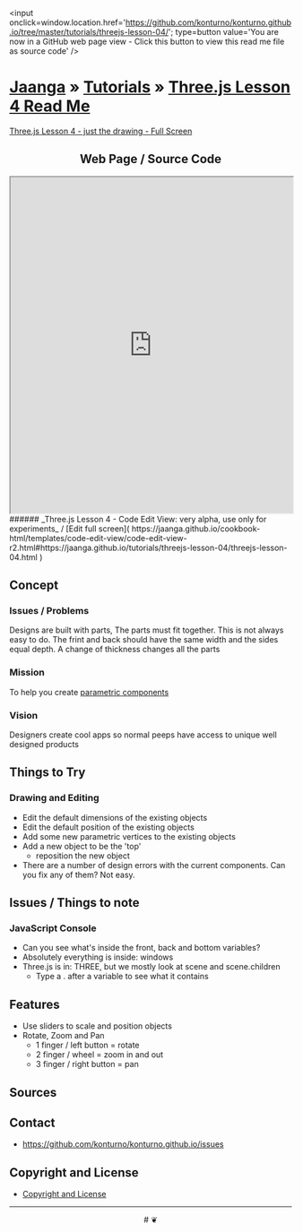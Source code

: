 ﻿<span style=display:none; >[You are now in a GitHub source code view - click this link to view this read me file as a web page]( https://konturno.github.io/tutorials/threejs-lesson-04/ "View file as a web page." ) </span>
<input onclick=window.location.href='https://github.com/konturno/konturno.github.io/tree/master/tutorials/threejs-lesson-04/'; type=button  value='You are now in a GitHub web page view - Click this button to view this read me file as source code' />

[Jaanga]( https://konturno.github.io ) » [Tutorials]( https://konturno.github.io/tutorials/ ) »
[Three.js Lesson 4 Read Me]( index.html )
===


[Three.js Lesson 4 - just the drawing - Full Screen]( https://konturno.github.io/tutorials/threejs-lesson-04/threejs-lesson-04.html )

## <center>Web Page / Source Code</center>

<iframe class=ifr src=https://jaanga.github.io/cookbook-html/templates/code-edit-view/code-edit-view-r2.html#https://jaanga.github.io/tutorials/threejs-lesson-04/threejs-lesson-04.html width=100% height=600px ></iframe>
###### _Three.js Lesson 4 - Code Edit View: very alpha, use only for experiments_ / [Edit full screen]( https://jaanga.github.io/cookbook-html/templates/code-edit-view/code-edit-view-r2.html#https://jaanga.github.io/tutorials/threejs-lesson-04/threejs-lesson-04.html )


## Concept

### Issues / Problems
<!--

The general format is an adaptation of the ideas developed in Alexander's _et al_ [A Patttern Language]( https://books.google.com/books?id=hwAHmktpk5IC&pg=PR10#v=onepage&q&f=false ) - as sammarized on page 10.

Each pattern describes a problem which occurs over and over again in our environment, and then describes the core of the solution to that problem, in such a way that you can use this solution a million times over, without ever doing it the same way twice.

patterns are descriptions of common problems and proposal for the solutions that can be used repeatedly every time the problem is encountered and producing an different outcome.

-->

Designs are built with parts, The parts must fit together. This is not always easy to do.
The frint and back should have the same width and the sides equal depth. A change of thickness changes all the parts


### Mission
<!-- a statement of a rationale, applicable now as well as in the future -->

To help you create [parametric components]( https://en.wikipedia.org/wiki/Parametric_design )


### Vision
<!--  a descriptive picture of a desired future state -->

Designers create cool apps so normal peeps have access to unique well designed products

## Things to Try

### Drawing and Editing

* Edit the default dimensions of the existing objects
* Edit the default position of the existing objects
* Add some new parametric vertices to the existing objects
* Add a new object to be the 'top'
	* reposition the new object
* There are a number of design errors with the current components. Can you fix any of them? Not easy.


## Issues / Things to note

### JavaScript Console

* Can you see what's inside the front, back and bottom variables?
* Absolutely everything is inside: windows
* Three.js is in: THREE, but we mostly look at scene and scene.children
	* Type a . after a variable to see what it contains


## Features

* Use sliders to scale and position objects
* Rotate, Zoom and Pan
	* 1 finger / left button =  rotate
	* 2 finger / wheel = zoom in and out
	* 3 finger / right button = pan


## Sources




## Contact

* https://github.com/konturno/konturno.github.io/issues

## Copyright and License

* [Copyright and License]( https://konturno.github.io/#LICENSE )

***

<center title="dingbat" >
# <a href=javascript:window.scrollTo(0,0); style=text-decoration:none; >❦</a>
</center>




